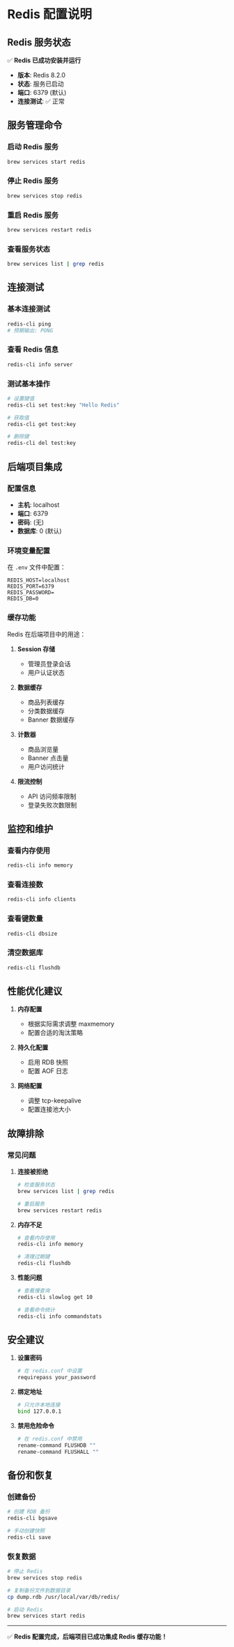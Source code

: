 # Redis 配置说明

## Redis 服务状态

✅ **Redis 已成功安装并运行**

- **版本**: Redis 8.2.0
- **状态**: 服务已启动
- **端口**: 6379 (默认)
- **连接测试**: ✅ 正常

## 服务管理命令

### 启动 Redis 服务
```bash
brew services start redis
```

### 停止 Redis 服务
```bash
brew services stop redis
```

### 重启 Redis 服务
```bash
brew services restart redis
```

### 查看服务状态
```bash
brew services list | grep redis
```

## 连接测试

### 基本连接测试
```bash
redis-cli ping
# 预期输出: PONG
```

### 查看 Redis 信息
```bash
redis-cli info server
```

### 测试基本操作
```bash
# 设置键值
redis-cli set test:key "Hello Redis"

# 获取值
redis-cli get test:key

# 删除键
redis-cli del test:key
```

## 后端项目集成

### 配置信息
- **主机**: localhost
- **端口**: 6379
- **密码**: (无)
- **数据库**: 0 (默认)

### 环境变量配置
在 `.env` 文件中配置：
```env
REDIS_HOST=localhost
REDIS_PORT=6379
REDIS_PASSWORD=
REDIS_DB=0
```

### 缓存功能
Redis 在后端项目中的用途：

1. **Session 存储**
   - 管理员登录会话
   - 用户认证状态

2. **数据缓存**
   - 商品列表缓存
   - 分类数据缓存
   - Banner 数据缓存

3. **计数器**
   - 商品浏览量
   - Banner 点击量
   - 用户访问统计

4. **限流控制**
   - API 访问频率限制
   - 登录失败次数限制

## 监控和维护

### 查看内存使用
```bash
redis-cli info memory
```

### 查看连接数
```bash
redis-cli info clients
```

### 查看键数量
```bash
redis-cli dbsize
```

### 清空数据库
```bash
redis-cli flushdb
```

## 性能优化建议

1. **内存配置**
   - 根据实际需求调整 maxmemory
   - 配置合适的淘汰策略

2. **持久化配置**
   - 启用 RDB 快照
   - 配置 AOF 日志

3. **网络配置**
   - 调整 tcp-keepalive
   - 配置连接池大小

## 故障排除

### 常见问题

1. **连接被拒绝**
   ```bash
   # 检查服务状态
   brew services list | grep redis
   
   # 重启服务
   brew services restart redis
   ```

2. **内存不足**
   ```bash
   # 查看内存使用
   redis-cli info memory
   
   # 清理过期键
   redis-cli flushdb
   ```

3. **性能问题**
   ```bash
   # 查看慢查询
   redis-cli slowlog get 10
   
   # 查看命令统计
   redis-cli info commandstats
   ```

## 安全建议

1. **设置密码**
   ```bash
   # 在 redis.conf 中设置
   requirepass your_password
   ```

2. **绑定地址**
   ```bash
   # 只允许本地连接
   bind 127.0.0.1
   ```

3. **禁用危险命令**
   ```bash
   # 在 redis.conf 中禁用
   rename-command FLUSHDB ""
   rename-command FLUSHALL ""
   ```

## 备份和恢复

### 创建备份
```bash
# 创建 RDB 备份
redis-cli bgsave

# 手动创建快照
redis-cli save
```

### 恢复数据
```bash
# 停止 Redis
brew services stop redis

# 复制备份文件到数据目录
cp dump.rdb /usr/local/var/db/redis/

# 启动 Redis
brew services start redis
```

---

✅ **Redis 配置完成，后端项目已成功集成 Redis 缓存功能！**

